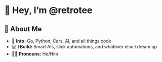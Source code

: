 # 👋 Hey, I’m @retrotee

## 🚀 About Me

* 🧠 **Into:** Go, Python, Cars, AI, and all things code
* 💻 **I Build:** Smart AIs, slick automations, and whatever else I dream up
* 🙋‍♂️ **Pronouns:** He/Him
